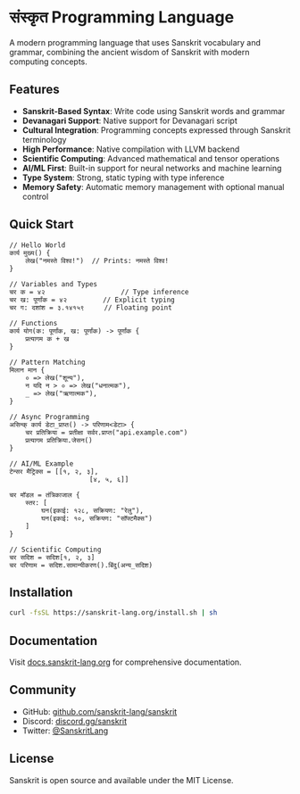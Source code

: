 # संस्कृत Programming Language

A modern programming language that uses Sanskrit vocabulary and grammar, combining the ancient wisdom of Sanskrit with modern computing concepts.

## Features

- **Sanskrit-Based Syntax**: Write code using Sanskrit words and grammar
- **Devanagari Support**: Native support for Devanagari script
- **Cultural Integration**: Programming concepts expressed through Sanskrit terminology
- **High Performance**: Native compilation with LLVM backend
- **Scientific Computing**: Advanced mathematical and tensor operations
- **AI/ML First**: Built-in support for neural networks and machine learning
- **Type System**: Strong, static typing with type inference
- **Memory Safety**: Automatic memory management with optional manual control

## Quick Start

```sanskrit
// Hello World
कार्य मुख्य() {
    लेख("नमस्ते विश्व!")  // Prints: नमस्ते विश्व!
}

// Variables and Types
चर क = ४२                   // Type inference
चर ख: पूर्णांक = ४२         // Explicit typing
चर ग: दशांश = ३.१४१५९     // Floating point

// Functions
कार्य योग(क: पूर्णांक, ख: पूर्णांक) -> पूर्णांक {
    प्रत्यागम क + ख
}

// Pattern Matching
मिलान मान {
    ० => लेख("शून्य"),
    न यदि न > ० => लेख("धनात्मक"),
    _ => लेख("ऋणात्मक"),
}

// Async Programming
असिन्क् कार्य डेटा_प्राप्त() -> परिणाम<डेटा> {
    चर प्रतिक्रिया = प्रतीक्षा सर्वर.प्राप्त("api.example.com")
    प्रत्यागम प्रतिक्रिया.जेसन()
}

// AI/ML Example
टेन्सर मैट्रिक्स = [[१, २, ३],
                    [४, ५, ६]]

चर मॉडल = तंत्रिकाजाल {
    स्तर: [
        घन(इकाई: १२८, सक्रियण: "रेलु"),
        घन(इकाई: १०, सक्रियण: "सॉफ्टमैक्स")
    ]
}

// Scientific Computing
चर सदिश = सदिश[१, २, ३]
चर परिणाम = सदिश.सामान्यीकरण().बिंदु(अन्य_सदिश)
```

## Installation

```bash
curl -fsSL https://sanskrit-lang.org/install.sh | sh
```

## Documentation

Visit [docs.sanskrit-lang.org](https://docs.sanskrit-lang.org) for comprehensive documentation.

## Community

- GitHub: [github.com/sanskrit-lang/sanskrit](https://github.com/sanskrit-lang/sanskrit)
- Discord: [discord.gg/sanskrit](https://discord.gg/sanskrit)
- Twitter: [@SanskritLang](https://twitter.com/SanskritLang)

## License

Sanskrit is open source and available under the MIT License.
